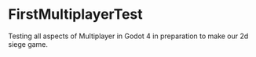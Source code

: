 # FirstMultiplayerTest
Testing all aspects of Multiplayer in Godot 4 in preparation to make our 2d siege game.
